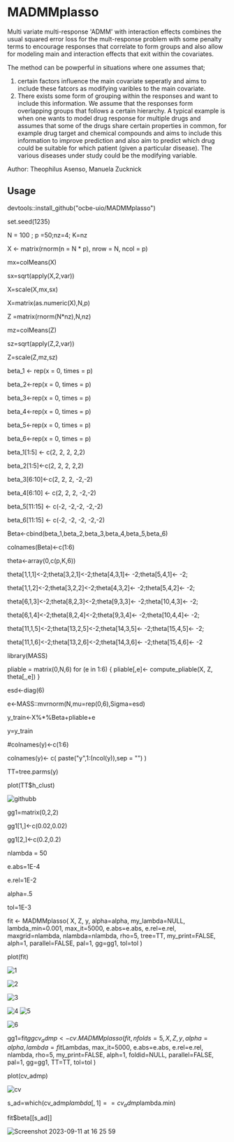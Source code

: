 # MADMMplasso

Multi variate multi-response 'ADMM' with interaction effects combines the usual squared error loss for the mult-response problem with some penalty terms  to encourage responses that correlate to form groups and also allow for modeling main and interaction effects that exit within the covariates. 

The method can be powperful in situations where one assumes that;
1.	certain factors influence the main covariate seperatly and aims to include these fatcors as modifying varibles to the main covariate. 
2.	There exists some form of grouping within the responses and want to include this information. We assume that the responses form overlapping groups that follows a certain hierarchy. 
A typical example is when one wants to model drug response for multiple drugs and assumes that some of the drugs share certain properties in common, for example drug target and chemical compounds and aims to include this information to improve prediction and also aim to predict which drug could be suitable for which patient (given a particular disease). The various diseases under study could be the modifying variable. 








Author: Theophilus Asenso, Manuela Zucknick


## Usage

devtools::install_github("ocbe-uio/MADMMplasso")


set.seed(1235)

N = 100 ; p =50;nz=4; K=nz

X <- matrix(rnorm(n = N * p), nrow = N, ncol = p)

mx=colMeans(X)

sx=sqrt(apply(X,2,var))

X=scale(X,mx,sx)

X=matrix(as.numeric(X),N,p)

Z =matrix(rnorm(N*nz),N,nz)

mz=colMeans(Z)

sz=sqrt(apply(Z,2,var))

Z=scale(Z,mz,sz)

beta_1 <- rep(x = 0, times = p)

beta_2<-rep(x = 0, times = p)

beta_3<-rep(x = 0, times = p)

beta_4<-rep(x = 0, times = p)

beta_5<-rep(x = 0, times = p)

beta_6<-rep(x = 0, times = p)




beta_1[1:5] <- c(2, 2, 2, 2,2)

beta_2[1:5]<-c(2, 2, 2, 2,2)

beta_3[6:10]<-c(2, 2, 2, -2,-2)

beta_4[6:10] <- c(2, 2, 2, -2,-2)

beta_5[11:15] <- c(-2,  -2,-2, -2,-2)

beta_6[11:15] <- c(-2, -2, -2, -2,-2)

Beta<-cbind(beta_1,beta_2,beta_3,beta_4,beta_5,beta_6)

colnames(Beta)<-c(1:6)


theta<-array(0,c(p,K,6))

theta[1,1,1]<-2;theta[3,2,1]<-2;theta[4,3,1]<- -2;theta[5,4,1]<- -2;

theta[1,1,2]<-2;theta[3,2,2]<-2;theta[4,3,2]<- -2;theta[5,4,2]<- -2;

theta[6,1,3]<-2;theta[8,2,3]<-2;theta[9,3,3]<- -2;theta[10,4,3]<- -2;

theta[6,1,4]<-2;theta[8,2,4]<-2;theta[9,3,4]<- -2;theta[10,4,4]<- -2;

theta[11,1,5]<-2;theta[13,2,5]<-2;theta[14,3,5]<- -2;theta[15,4,5]<- -2;

theta[11,1,6]<-2;theta[13,2,6]<-2;theta[14,3,6]<- -2;theta[15,4,6]<- -2

library(MASS)

pliable = matrix(0,N,6)
for (e in 1:6) {
  pliable[,e]<-	compute_pliable(X, Z, theta[,,e])
}

esd<-diag(6)

e<-MASS::mvrnorm(N,mu=rep(0,6),Sigma=esd)

y_train<-X%*%Beta+pliable+e

y=y_train

#colnames(y)<-c(1:6)

colnames(y)<- c( paste("y",1:(ncol(y)),sep = "") )

TT=tree.parms(y)

plot(TT$h_clust)



![githubb](https://github.com/ocbe-uio/MADMMplasso/assets/85598983/1a843b46-7154-405c-8db6-cec5b7a0982d)


gg1=matrix(0,2,2)


gg1[1,]<-c(0.02,0.02)

gg1[2,]<-c(0.2,0.2)

nlambda = 50

e.abs=1E-4

e.rel=1E-2

alpha=.5

tol=1E-3


fit <- MADMMplasso(
  X, Z, y, alpha=alpha, my_lambda=NULL,
  lambda_min=0.001, max_it=5000, e.abs=e.abs, e.rel=e.rel, maxgrid=nlambda,
  nlambda=nlambda, rho=5, tree=TT, my_print=FALSE, alph=1, parallel=FALSE,
  pal=1, gg=gg1, tol=tol
)


plot(fit)


![1](https://github.com/ocbe-uio/MADMMplasso/assets/85598983/b8841ba1-aac6-4539-9924-70c70accddd9)


![2](https://github.com/ocbe-uio/MADMMplasso/assets/85598983/c2e4bfcf-22c8-49a7-bf99-07ddb436437b)




![3](https://github.com/ocbe-uio/MADMMplasso/assets/85598983/b319ad79-71bf-4de2-9d9e-457f50393a1e)


![4](https://github.com/ocbe-uio/MADMMplasso/assets/85598983/34d8d6e1-c912-4654-a497-4bade67d5ee1)  ![5](https://github.com/ocbe-uio/MADMMplasso/assets/85598983/fe375fff-51e2-4b49-9520-f7cbcaec6bbb)





![6](https://github.com/ocbe-uio/MADMMplasso/assets/85598983/c4c46d9b-3cd3-4c55-95d1-abbb59405422)




gg1=fit$gg
cv_admp <- cv.MADMMplasso(
  fit, nfolds=5, X, Z, y, alpha=alpha, lambda=fit$Lambdas, max_it=5000,
  e.abs=e.abs, e.rel=e.rel, nlambda, rho=5, my_print=FALSE, alph=1,
  foldid=NULL, parallel=FALSE, pal=1, gg=gg1, TT=TT, tol=tol
)


plot(cv_admp)











![cv](https://github.com/ocbe-uio/MADMMplasso/assets/85598983/0118f157-dd7a-4387-88f9-f0e18434d59d)






s_ad=which(cv_admp$lambda[,1]==cv_admp$lambda.min)




fit$beta[[s_ad]]







![Screenshot 2023-09-11 at 16 25 59](https://github.com/ocbe-uio/MADMMplasso/assets/85598983/f762b9e1-9212-43c7-a21c-b83a9a48662f)



